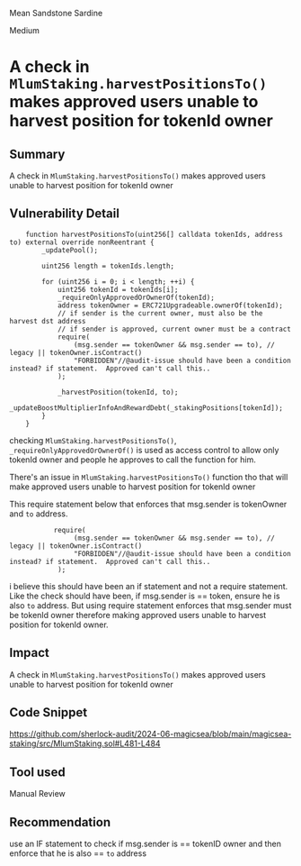 Mean Sandstone Sardine

Medium

# A check in `MlumStaking.harvestPositionsTo()`  makes approved users unable to harvest position for tokenId owner

## Summary
A check in `MlumStaking.harvestPositionsTo()`  makes approved users unable to harvest position for tokenId owner

## Vulnerability Detail
```solidity
    function harvestPositionsTo(uint256[] calldata tokenIds, address to) external override nonReentrant {
        _updatePool();

        uint256 length = tokenIds.length;

        for (uint256 i = 0; i < length; ++i) {
            uint256 tokenId = tokenIds[i];
            _requireOnlyApprovedOrOwnerOf(tokenId);
            address tokenOwner = ERC721Upgradeable.ownerOf(tokenId);
            // if sender is the current owner, must also be the harvest dst address
            // if sender is approved, current owner must be a contract
            require(
                (msg.sender == tokenOwner && msg.sender == to), // legacy || tokenOwner.isContract()
                "FORBIDDEN"//@audit-issue should have been a condition instead? if statement.  Approved can't call this.. 
            );

            _harvestPosition(tokenId, to);
            _updateBoostMultiplierInfoAndRewardDebt(_stakingPositions[tokenId]);
        }
    }

```

checking `MlumStaking.harvestPositionsTo()`, `_requireOnlyApprovedOrOwnerOf()` is used as access control to allow only tokenId owner and people he approves to call the function for him. 

There's an issue in `MlumStaking.harvestPositionsTo()` function tho that will make approved users unable to harvest position for tokenId owner

This require statement below that enforces that msg.sender is tokenOwner and `to` address.
```solidity
           require(
                (msg.sender == tokenOwner && msg.sender == to), // legacy || tokenOwner.isContract()
                "FORBIDDEN"//@audit-issue should have been a condition instead? if statement.  Approved can't call this.. 
            );
```

i believe this should have been an if statement and not a require statement. Like the check should have been, if msg.sender is == token, ensure he is also `to` address. But using require statement enforces that msg.sender must be tokenId owner therefore making approved users unable to harvest position for tokenId owner.

## Impact
A check in `MlumStaking.harvestPositionsTo()`  makes approved users unable to harvest position for tokenId owner

## Code Snippet
https://github.com/sherlock-audit/2024-06-magicsea/blob/main/magicsea-staking/src/MlumStaking.sol#L481-L484

## Tool used

Manual Review

## Recommendation
use an IF statement to check if msg.sender is == tokenID owner and then enforce that he is also == `to` address